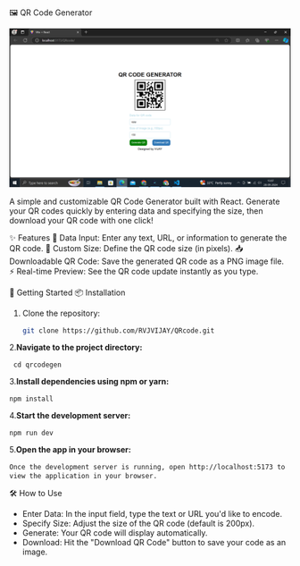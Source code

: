 🖼️ QR Code Generator

![QR Code Example](./public/qr.png)

A simple and customizable QR Code Generator built with React. Generate your QR codes quickly by entering data and specifying the size, then download your QR code with one click!

✨ Features
📝 Data Input: Enter any text, URL, or information to generate the QR code.
📏 Custom Size: Define the QR code size (in pixels).
📥 Downloadable QR Code: Save the generated QR code as a PNG image file.
⚡ Real-time Preview: See the QR code update instantly as you type.


🚀 Getting Started
📦 Installation

1. Clone the repository:
   ```bash
   git clone https://github.com/RVJVIJAY/QRcode.git

2.**Navigate to the project directory:**

     cd qrcodegen
3.**Install dependencies using npm or yarn:**

    npm install
4.**Start the development server:**

    npm run dev
5.**Open the app in your browser:**

    Once the development server is running, open http://localhost:5173 to view the application in your browser.

🛠️ How to Use
* Enter Data: In the input field, type the text or URL you'd like to encode.
* Specify Size: Adjust the size of the QR code (default is 200px).
* Generate: Your QR code will display automatically.
* Download: Hit the "Download QR Code" button to save your code as an image.